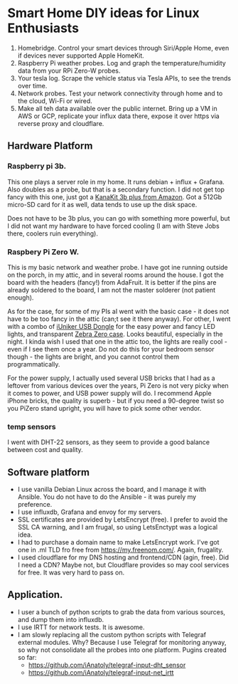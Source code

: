 # Smart Home DIY ideas for Linux Enthusiasts

1. Homebridge. Control your smart devices through Siri/Apple Home, even if devices never supported Apple HomeKit.
2. Raspberry Pi weather probes. Log and graph the temperature/humidity data from your RPi Zero-W probes.
3. Your tesla log. Scrape the vehicle status via Tesla APIs, to see the trends over time.
4. Network probes. Test your network connectivity through home and to the cloud, Wi-Fi or wired. 
5. Make all teh data available over the public internet. Bring up a VM in AWS or GCP, replicate your influx data there, expose it over https via reverse proxy and cloudflare.

## Hardware Platform

### Raspberry pi 3b. 

This one plays a server role in my home. It runs debian + influx + Grafana. Also doubles as a probe, but that is a secondary function. 
I did not get top fancy with this one, just got a [KanaKit 3b plus from Amazon](https://www.amazon.com/gp/product/B07BC7BMHY/). 
Got a 512Gb micro-SD card for it as well, data tends to use up the disk space. 

Does not have to be 3b plus, you can go with something more powerful, but I did not want my hardware to have forced cooling (I am with Steve Jobs there, coolers ruin everything). 

### Raspbery Pi Zero W. 

This is my basic network and weather probe. I have got ine running outside on the porch, in  my attic, and in several rooms around the house. 
I got the board with the headers (fancy!) from AdaFruit. It is better if the pins are already soldered to the board, I am not the master solderer (not patient enough). 

As for the case, for some of my PIs aI went with the basic case - it does not have to be too fancy in the attic (can;t see it there anyway). 
For other, I went with a combo of [iUniker USB Dongle](https://www.amazon.com/gp/product/B07NKNBZYG/) for the easy power and fancy LED lights, and transparent [Zebra Zero case](https://www.amazon.com/gp/product/B01F9SHIG6/). Looks beautiful, especially in the night. I kinda wish I used that one in the attic too, the lights are really cool - even if I see them once a year. Do not do this for your bedroom sensor though - the lights are bright, and you cannot control them programmatically. 

For the power supply, I actually used several USB bricks that I had as a leftover from various devices over the years, Pi Zero is not very picky when it comes to power, and USB power supply will do. I recommend Apple iPhone bricks, the quality is superb - but if you need a 90-degree twist so you PiZero stand upright, you will have to pick some other vendor. 

### temp sensors

I went with DHT-22 sensors, as they seem to provide a good balance between cost and quality. 

## Software platform

- I use vanilla Debian Linux across the board, and I manage it with Ansible. You do not have to do the Ansible - it was purely my preference. 
- I use influxdb, Grafana and envoy for my servers. 
- SSL certificates are provided by LetsEncrypt (free). I prefer to avoid the SSL CA warning, and I am frugal, so using LetsEnctypt was a logical idea. 
- I had to purchase a domain name to make LetsEncrypt work. I've got one in .ml TLD fro free from https://my.freenom.com/. Again, frugality. 
- I used cloudflare for my DNS hosting and frontend/CDN (agin, free). Did I need a CDN? Maybe not, but Cloudflare provides so may cool services for free. It was very hard to pass on. 

## Application.
- I user a bunch of python scripts to grab the data from various sources, and dump them into influxdb.
- I use IRTT for network tests. It is awesome.
- I am slowly replacing all the custom python scripts with Telegraf external modules. Why? Because I use Telegraf for monitoring anyway, so why not consolidate all the probes into one platform. Pugins created so far:
  - https://github.com/iAnatoly/telegraf-input-dht_sensor
  - https://github.com/iAnatoly/telegraf-input-net_irtt





